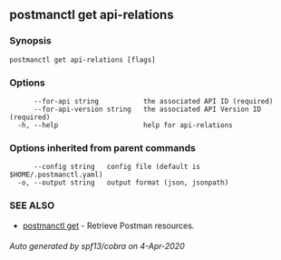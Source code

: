 ## postmanctl get api-relations



### Synopsis



```
postmanctl get api-relations [flags]
```

### Options

```
      --for-api string           the associated API ID (required)
      --for-api-version string   the associated API Version ID (required)
  -h, --help                     help for api-relations
```

### Options inherited from parent commands

```
      --config string   config file (default is $HOME/.postmanctl.yaml)
  -o, --output string   output format (json, jsonpath)
```

### SEE ALSO

* [postmanctl get](postmanctl_get.md)	 - Retrieve Postman resources.

###### Auto generated by spf13/cobra on 4-Apr-2020
